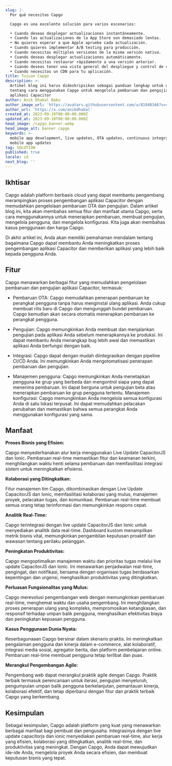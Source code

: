 ```yaml
---
slug: |-
  Por qué necesitas Capgo

  Capgo es una excelente solución para varios escenarios:

  • Cuando deseas desplegar actualizaciones instantáneamente.
  • Cuando las actualizaciones de la App Store son demasiado lentas.
  • No quieres esperar a que Apple apruebe cada actualización.
  • Cuando quieres implementar A/B testing para producción.
  • Cuando necesitas múltiples versiones de la misma versión nativa.
  • Cuando deseas desplegar actualizaciones automáticamente.
  • Cuando necesitas restaurar rápidamente a una versión anterior.
  • Cuando deseas tener una vista general del despliegue y control de versiones.
  • Cuando necesitas un CDN para tu aplicación.
title: Tujuan Capgo
description: >-
  Artikel blog ini harus dideskripsikan sebagai panduan lengkap untuk developer
  tentang cara menggunakan Capgo untuk mengelola pembaruan dan pengujian
  aplikasi Capacitor
author: Anik Dhabal Babu
author_image_url: 'https://avatars.githubusercontent.com/u/81948346?v=4'
author_url: 'https://x.com/anikdhabal'
created_at: 2023-09-10T00:00:00.000Z
updated_at: 2023-09-10T00:00:00.000Z
head_image: /capgo_banner.webp
head_image_alt: banner capgo
keywords: >-
  mobile app development, live updates, OTA updates, continuous integration,
  mobile app updates
tag: SOLUTION
published: true
locale: id
next_blog: ''
---
```

## Ikhtisar

Capgo adalah platform berbasis cloud yang dapat membantu pengembang merampingkan proses pengembangan aplikasi Capacitor dengan memudahkan pengelolaan pembaruan OTA dan pengujian. Dalam artikel blog ini, kita akan membahas semua fitur dan manfaat utama Capgo, serta cara menggunakannya untuk menerapkan pembaruan, membuat pengujian, mengelola pengguna, dan mengelola konfigurasi. Kita juga akan membahas kasus penggunaan dan harga Capgo.

Di akhir artikel ini, Anda akan memiliki pemahaman mendalam tentang bagaimana Capgo dapat membantu Anda meningkatkan proses pengembangan aplikasi Capacitor dan memberikan aplikasi yang lebih baik kepada pengguna Anda.

## Fitur

Capgo menawarkan berbagai fitur yang memudahkan pengelolaan pembaruan dan pengujian aplikasi Capacitor, termasuk:

* Pembaruan OTA: Capgo memudahkan penerapan pembaruan ke perangkat pengguna tanpa harus menginstal ulang aplikasi. Anda cukup membuat rilis baru di Capgo dan mengunggah bundel pembaruan. Capgo kemudian akan secara otomatis menerapkan pembaruan ke perangkat pengguna.

* Pengujian: Capgo memungkinkan Anda membuat dan menjalankan pengujian pada aplikasi Anda sebelum menerapkannya ke produksi. Ini dapat membantu Anda menangkap bug lebih awal dan memastikan aplikasi Anda berfungsi dengan baik.

* Integrasi: Capgo dapat dengan mudah diintegrasikan dengan pipeline CI/CD Anda. Ini memungkinkan Anda mengotomatisasi penerapan pembaruan dan pengujian.

* Manajemen pengguna: Capgo memungkinkan Anda menetapkan pengguna ke grup yang berbeda dan mengontrol siapa yang dapat menerima pembaruan. Ini dapat berguna untuk pengujian beta atau menerapkan pembaruan ke grup pengguna tertentu.
Manajemen konfigurasi: Capgo memungkinkan Anda mengelola semua konfigurasi Anda di satu lokasi terpusat. Ini dapat memudahkan pelacakan perubahan dan memastikan bahwa semua perangkat Anda menggunakan konfigurasi yang sama.

## Manfaat

**Proses Bisnis yang Efisien:**

Capgo menyederhanakan alur kerja menggunakan Live Update CapacitorJS dan Ionic. Pembaruan real-time memastikan fitur dan keamanan terkini, menghilangkan waktu henti selama pembaruan dan memfasilitasi integrasi sistem untuk meningkatkan efisiensi.

**Kolaborasi yang Ditingkatkan:**

Fitur manajemen tim Capgo, dikombinasikan dengan Live Update CapacitorJS dan Ionic, memfasilitasi kolaborasi yang mulus, manajemen proyek, pelacakan tugas, dan komunikasi. Pembaruan real-time membuat semua orang tetap terinformasi dan memungkinkan respons cepat.

**Analitik Real-Time:**

Capgo terintegrasi dengan live update CapacitorJS dan Ionic untuk menyediakan analitik data real-time. Dashboard kustom menampilkan metrik bisnis vital, memungkinkan pengambilan keputusan proaktif dan wawasan tentang perilaku pelanggan.

**Peningkatan Produktivitas:**

Capgo mengoptimalkan manajemen waktu dan prioritas tugas melalui live update CapacitorJS dan Ionic. Ini menawarkan penjadwalan real-time, pengingat, dan notifikasi, bersama dengan organisasi tugas berdasarkan kepentingan dan urgensi, menghasilkan produktivitas yang ditingkatkan.

**Perluasan Fungsionalitas yang Mulus:**

Capgo merevolusi pengembangan web dengan memungkinkan pembaruan real-time, menghemat waktu dan usaha pengembang. Ini menghilangkan proses penerapan ulang yang kompleks, mempromosikan ketangkasan, dan responsif terhadap umpan balik pengguna, menghasilkan efektivitas biaya dan peningkatan kepuasan pengguna.

**Kasus Penggunaan Dunia Nyata:**

Keserbagunaaan Capgo bersinar dalam skenario praktis. Ini meningkatkan pengalaman pengguna dan kinerja dalam e-commerce, alat kolaboratif, integrasi media sosial, agregator berita, dan platform pembelajaran online. Pembaruan real-time membuat pengguna tetap terlibat dan puas.

**Merangkul Pengembangan Agile:**

Pengembang web dapat merangkul praktik agile dengan Capgo. Praktik terbaik termasuk perencanaan untuk iterasi, pengujian menyeluruh, pengumpulan umpan balik pengguna berkelanjutan, pemantauan kinerja, kolaborasi efektif, dan tetap diperbarui dengan fitur dan praktik terbaik Capgo yang berkembang.

## Kesimpulan

Sebagai kesimpulan, Capgo adalah platform yang kuat yang menawarkan berbagai manfaat bagi pembuat dan pengusaha. Integrasinya dengan live update capacitorjs dan ionic menyediakan pembaruan real-time, alur kerja yang efisien, kolaborasi yang ditingkatkan, analitik real-time, dan produktivitas yang meningkat. Dengan Capgo, Anda dapat mewujudkan ide-ide Anda, mengelola proyek Anda secara efisien, dan membuat keputusan bisnis yang tepat.
